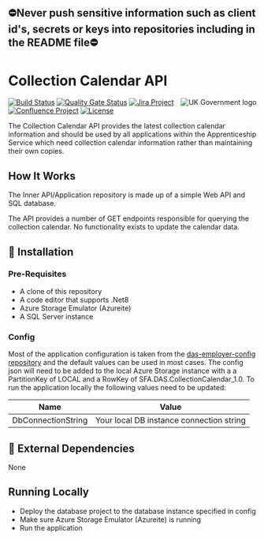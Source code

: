 ## ⛔Never push sensitive information such as client id's, secrets or keys into repositories including in the README file⛔

# Collection Calendar API

<img src="https://avatars.githubusercontent.com/u/9841374?s=200&v=4" align="right" alt="UK Government logo">

[![Build Status](https://dev.azure.com/sfa-gov-uk/Digital%20Apprenticeship%20Service/_apis/build/status/das-collection-calendar?branchName=master)](https://dev.azure.com/sfa-gov-uk/Digital%20Apprenticeship%20Service/_build/latest?definitionId=das-collection-calendar&branchName=master)
[![Quality Gate Status](https://sonarcloud.io/api/project_badges/measure?project=_projectId_&metric=alert_status)](https://sonarcloud.io/dashboard?id=_projectId_)
[![Jira Project](https://img.shields.io/badge/Jira-Project-blue)](https://skillsfundingagency.atlassian.net/jira/software/c/projects/FLP/boards/753)
[![Confluence Project](https://img.shields.io/badge/Confluence-Project-blue)](https://skillsfundingagency.atlassian.net/wiki/spaces/NDL/pages/3480354918/Flexible+Payments+Models)
[![License](https://img.shields.io/badge/license-MIT-lightgrey.svg?longCache=true&style=flat-square)](https://en.wikipedia.org/wiki/MIT_License)

The Collection Calendar API provides the latest collection calendar information and should be used by all applications within the Apprenticeship Service which need collection calendar information rather than maintaining their own copies.

## How It Works

The Inner API/Application repository is made up of a simple Web API and SQL database.

The API provides a number of GET endpoints responsible for querying the collection calendar.  No functionality exists to update the calendar data.

## 🚀 Installation

### Pre-Requisites

* A clone of this repository
* A code editor that supports .Net8
* Azure Storage Emulator (Azureite)
* A SQL Server instance

### Config

Most of the application configuration is taken from the [das-employer-config repository](https://github.com/SkillsFundingAgency/das-employer-config) and the default values can be used in most cases.  The config json will need to be added to the local Azure Storage instance with a a PartitionKey of LOCAL and a RowKey of SFA.DAS.CollectionCalendar_1.0. To run the application locally the following values need to be updated:

| Name                        | Value                                    |
| --------------------------- | ---------------------------------------- |
| DbConnectionString          | Your local DB instance connection string |

## 🔗 External Dependencies

None

## Running Locally

* Deploy the database project to the database instance specified in config
* Make sure Azure Storage Emulator (Azureite) is running
* Run the application